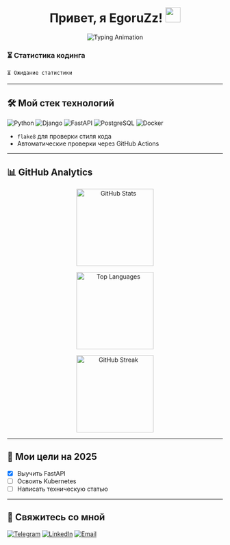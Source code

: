 <h1 align="center"> 
  Привет, я EgoruZz!
  <img src="https://media.giphy.com/media/hvRJCLFzcasrR4ia7z/giphy.gif" width="35px"/>
</h1>

<p align="center">
  <img src="https://readme-typing-svg.demolab.com?font=Fira+Code&size=30&duration=4000&color=62E200&center=true&vCenter=true&width=700&lines=Frontend+Developer+%E2%80%A2+Tech+Writer&pause=0" alt="Typing Animation" />
</p>

### ⏳ Статистика кодинга
<!--START_SECTION:waka-->
```text
⏳ Ожидание статистики
```
<!--END_SECTION:waka-->
---

## 🛠 Мой стек технологий

![Python](https://img.shields.io/badge/-Python-3776AB?logo=python&logoColor=white)
![Django](https://img.shields.io/badge/-Django-092E20?logo=django&logoColor=white)
![FastAPI](https://img.shields.io/badge/-FastAPI-009688?logo=fastapi&logoColor=white)
![PostgreSQL](https://img.shields.io/badge/-PostgreSQL-4169E1?logo=postgresql&logoColor=white)
![Docker](https://img.shields.io/badge/-Docker-2496ED?logo=docker&logoColor=white)

- `flake8` для проверки стиля кода
- Автоматические проверки через GitHub Actions

---

## 📊 GitHub Analytics

<div align="center">
  <!-- Основная статистика с улучшенной обработкой ошибок -->
  <picture>
    <source 
      srcset="https://github-readme-stats-sigma-five.vercel.app/api?username=EgoruZz&show_icons=true&theme=highcontrast&count_private=true&disable_animations=true&include_all_commits=false" 
      media="(prefers-color-scheme: dark)"
    />
    <source
      srcset="https://github-readme-stats-sigma-five.vercel.app/api?username=EgoruZz&show_icons=true&count_private=true&disable_animations=true&include_all_commits=false"
      media="(prefers-color-scheme: light)"
    />
    <img 
      src="https://github-readme-stats-sigma-five.vercel.app/api?username=EgoruZz&show_icons=true&count_private=true&disable_animations=true" 
      height="180em"
      alt="GitHub Stats"
      onerror="this.onerror=null;this.src='https://github-profile-summary-cards.vercel.app/api/cards/stats?username=EgoruZz&theme=github_dark'"
    />
  </picture>

  <!-- Топ языков с улучшенной фильтрацией -->
  <img
    src="https://github-readme-stats-sigma-five.vercel.app/api/top-langs/?username=EgoruZz&layout=compact&theme=highcontrast&hide=html,css,scss,jupyter%20notebook,shell,dockerfile&exclude_repo=README-STATS,starter-templates&langs_count=8&count_private=true"
    height="180em"
    alt="Top Languages"
    onerror="this.onerror=null;this.src='https://github-profile-summary-cards.vercel.app/api/cards/repos-per-language?username=EgoruZz&theme=github_dark&hide=html,css,scss'"
  />

  <!-- Streak stats с альтернативным сервисом -->
  <img
    src="https://streak-stats.demolab.com?user=EgoruZz&theme=highcontrast&background=0D1117&hide_border=true&mode=weekly&card_width=400"
    height="180em"
    alt="GitHub Streak"
    onerror="this.onerror=null;this.src='https://github-readme-activity-graph.vercel.app/graph?username=EgoruZz&theme=github&hide_border=true&area=true'"
  />
</div>

---

## 🎯 Мои цели на 2025
- [x] Выучить FastAPI
- [ ] Освоить Kubernetes
- [ ] Написать техническую статью

---

## 🤝 Свяжитесь со мной
[![Telegram](https://img.shields.io/badge/Telegram-@ваш_ник-26A5E4?logo=telegram)](https://t.me/your_username)
[![LinkedIn](https://img.shields.io/badge/LinkedIn-Ваше_Имя-0A66C2?logo=linkedin)](https://linkedin.com/in/your_username)
[![Email](https://img.shields.io/badge/Email-ваш@email.com-EA4335?logo=gmail)](mailto:ваш@email.com)
